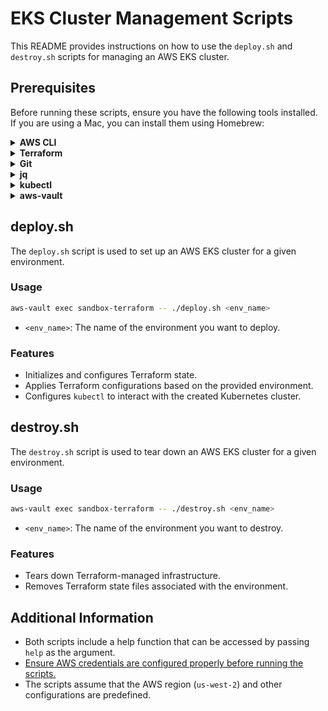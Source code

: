 # EKS Cluster Management Scripts

This README provides instructions on how to use the `deploy.sh` and `destroy.sh` scripts for managing an AWS EKS cluster.

## Prerequisites

Before running these scripts, ensure you have the following tools installed. If you are using a Mac, you can install them using Homebrew:

<details>
<summary><b>AWS CLI</b></summary>

```bash
brew install awscli
```
</details>

<details>
<summary><b>Terraform</b></summary>

```bash
bin/terraform-switch <version_number>
```
</details>

<details>
<summary><b>Git</b></summary>

```bash
brew install git
```
</details>

<details>
<summary><b>jq</b></summary>

```bash
brew install jq
```
</details>

<details>
<summary><b>kubectl</b></summary>

```bash
brew install kubectl
```
</details>

<details>
<summary><b>aws-vault</b></summary>

```bash
brew install aws-vault
```
</details>

## deploy.sh

The `deploy.sh` script is used to set up an AWS EKS cluster for a given environment.

### Usage

```bash
aws-vault exec sandbox-terraform -- ./deploy.sh <env_name>
```

- `<env_name>`: The name of the environment you want to deploy.

### Features

- Initializes and configures Terraform state.
- Applies Terraform configurations based on the provided environment.
- Configures `kubectl` to interact with the created Kubernetes cluster.

## destroy.sh

The `destroy.sh` script is used to tear down an AWS EKS cluster for a given environment.

### Usage

```bash
aws-vault exec sandbox-terraform -- ./destroy.sh <env_name>
```

- `<env_name>`: The name of the environment you want to destroy.

### Features

- Tears down Terraform-managed infrastructure.
- Removes Terraform state files associated with the environment.

## Additional Information

- Both scripts include a help function that can be accessed by passing `help` as the argument.
- [Ensure AWS credentials are configured properly before running the scripts.](https://github.com/18F/identity-devops/wiki/Setting-Up-your-Login.gov-Infrastructure-Configuration)
- The scripts assume that the AWS region (`us-west-2`) and other configurations are predefined.
